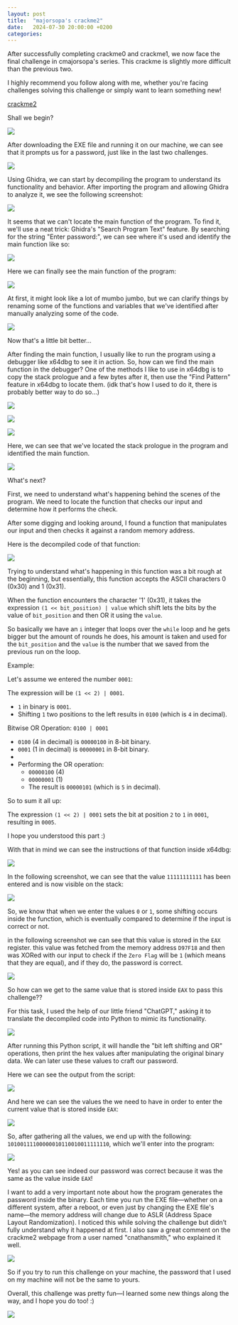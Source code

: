 ```yaml
---
layout: post
title:  "majorsopa's crackme2"
date:   2024-07-30 20:00:00 +0200
categories:
---
```


After successfully completing crackme0 and crackme1, we now face the final challenge in cmajorsopa's series. This crackme is slightly more difficult than the previous two.

I highly recommend you follow along with me, whether you're facing challenges solving this challenge or simply want to learn something new!

[crackme2](https://crackmes.one/crackme/6620ffbacddae72ae250c9c8)

Shall we begin?

![](https://media0.giphy.com/media/v1.Y2lkPTc5MGI3NjExOWN6c3JoOHh1a29xZXo1ZmFwY3dqcjNwY25ha2pvOWZkZW1tejBiOSZlcD12MV9pbnRlcm5hbF9naWZfYnlfaWQmY3Q9Zw/26CalmkpfFU3io3yU/giphy.webp)

After downloading the EXE file and running it on our machine, we can see that it prompts us for a password, just like in the last two challenges.

![](https://i.postimg.cc/1zzxRSnJ/image.png)

Using Ghidra, we can start by decompiling the program to understand its functionality and behavior. After importing the program and allowing Ghidra to analyze it, we see the following screenshot:

![](https://i.postimg.cc/y8M9s1bz/image.png)

It seems that we can't locate the main function of the program.
To find it, we'll use a neat trick: Ghidra's "Search Program Text" feature. By searching for the string "Enter password:", we can see where it's used and identify the main function like so:

![](https://i.postimg.cc/WtRjtyLt/image.png)

Here we can finally see the main function of the program:

![](https://i.postimg.cc/W1vFHWF2/image.png)

At first, it might look like a lot of mumbo jumbo, but we can clarify things by renaming some of the functions and variables that we've identified after manually analyzing some of the code.

![](https://i.postimg.cc/d0XJz3H8/image.png)

Now that's a little bit better...

After finding the main function, I usually like to run the program using a debugger like x64dbg to see it in action. So, how can we find the main function in the debugger? One of the methods I like to use in x64dbg is to copy the stack prologue and a few bytes after it, then use the "Find Pattern" feature in x64dbg to locate them. (idk that's how I used to do it, there is probably better way to do so...)

![](https://i.postimg.cc/T3kpkRr6/image.png)

![](https://i.postimg.cc/PfmJgbmK/image.png)

![](https://i.postimg.cc/X7LJJV1C/image.png)

Here, we can see that we've located the stack prologue in the program and identified the main function.

![](https://i.postimg.cc/MHDWvD5S/image.png)

What's next? 

First, we need to understand what's happening behind the scenes of the program. We need to locate the function that checks our input and determine how it performs the check.

After some digging and looking around, I found a function that manipulates our input and then checks it against a random memory address.

Here is the decompiled code of that function:

![](https://i.postimg.cc/14hp3yvT/image.png)

Trying to understand what's happening in this function was a bit rough at the beginning, but essentially, this function accepts the ASCII characters 0 (0x30) and 1 (0x31). 

When the function encounters the character '1' (0x31), it takes the expression `(1 << bit_position) | value`  which shift lets the bits by the value of `bit_position` and then OR it using the `value`.

So basically we have an `i` integer that loops over the `while` loop and he gets bigger but the amount of rounds he does, his amount is taken and used for the  `bit_position` and the `value` is the number that we saved from the previous run on the loop.

Example:

Let's assume we entered the number `0001`:

The expression will be  `(1 << 2) | 0001`.
   - `1` in binary is `0001`.
   - Shifting `1` two positions to the left results in `0100` (which is `4` in decimal).

Bitwise OR Operation: `0100 | 0001`
   - `0100` (4 in decimal) is `00000100` in 8-bit binary.
   - `0001` (1 in decimal) is `00000001` in 8-bit binary.
   - 
   - Performing the OR operation:
     - `00000100` (4)
     - `00000001` (1)
     - The result is `00000101` (which is `5` in decimal).

So to sum it all up:

The expression `(1 << 2) | 0001` sets the bit at position `2` to `1` in `0001`, resulting in `0005`.

I hope you understood this part :)

With that in mind we can see the instructions of that function inside x64dbg:

![](https://i.postimg.cc/hPKSdHHR/image.png)

In the following screenshot, we can see that the value `11111111111` has been entered and is now visible on the stack:

![](https://i.postimg.cc/V6j8SRgN/image.png)

So, we know that when we enter the values `0` or `1`, some shifting occurs inside the function, which is eventually compared to determine if the input is correct or not.

in the following screenshot we can see that this value is stored in the `EAX` register. this value was fetched from the memory address `D97F18` and then was XORed with our input to check if the `Zero Flag` will be `1` (which means that they are equal), and if they do, the password is correct.

![](https://i.postimg.cc/cJR9w5pP/image.png)

So how can we get to the same value that is stored inside `EAX` to pass this challenge??

For this task, I used the help of our little friend "ChatGPT," asking it to translate the decompiled code into Python to mimic its functionality.

![](https://i.postimg.cc/fLFwkwS2/image.png)

After running this Python script, it will handle the "bit left shifting and OR" operations, then print the hex values after manipulating the original binary data. We can later use these values to craft our password.


Here we can see the output from the script:

![](https://i.postimg.cc/brtqtKQz/image.png)

And here we can see the values the we need to have in order to enter the current value that is stored inside `EAX`:

![](https://i.postimg.cc/gcXhsjs0/image.png)

So, after gathering all the values, we end up with the following: `10100111100000010110010011111110`, which we'll enter into the program:

![](https://i.postimg.cc/mDcPmpQn/image.png)

Yes! as you can see indeed our password was correct because it was the same as the value inside `EAX`!

I want to add a very important note about how the program generates the password inside the binary. Each time you run the EXE file—whether on a different system, after a reboot, or even just by changing the EXE file's name—the memory address will change due to ASLR (Address Space Layout Randomization). I noticed this while solving the challenge but didn’t fully understand why it happened at first. I also saw a great comment on the crackme2 webpage from a user named "cnathansmith," who explained it well.

![](https://i.postimg.cc/brxN57dm/image.png)

So if you try to run this challenge on your machine, the password that I used on my machine will not be the same to yours.

Overall, this challenge was pretty fun—I learned some new things along the way, and I hope you do too! :)

![](https://media4.giphy.com/media/v1.Y2lkPTc5MGI3NjExaGN0aGNldGY4aGIzdHBicXY2c2JrdTlrbGhzaDZrNXQyazVzdmdsOCZlcD12MV9pbnRlcm5hbF9naWZfYnlfaWQmY3Q9Zw/xT5LMHxhOfscxPfIfm/giphy.webp)
